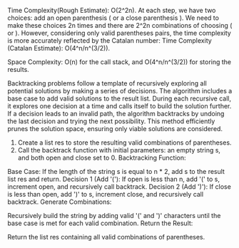 Time Complexity(Rough Estimate): O(2^2n). At each step, we have two choices: add an open parenthesis ( or a close parenthesis ). We need to make these choices 2n times and there are 2^2n combinations of choosing ( or ).​ However, considering only valid parentheses pairs, the time complexity is more accurately reflected by the Catalan number: Time Complexity (Catalan Estimate): O(4^n/n^(3/2)).

Space Complexity: O(n) for the call stack, and O(4^n/n^(3/2)) for storing the results.

Backtracking problems follow a template of recursively exploring all potential solutions by making a series of decisions. The algorithm includes a base case to add valid solutions to the result list. During each recursive call, it explores one decision at a time and calls itself to build the solution further. If a decision leads to an invalid path, the algorithm backtracks by undoing the last decision and trying the next possibility. This method efficiently prunes the solution space, ensuring only viable solutions are considered.

1. Create a list res to store the resulting valid combinations of parentheses.
2. Call the backtrack function with initial parameters: an empty string s, and both open and close set to 0.
Backtracking Function:

Base Case: If the length of the string s is equal to n * 2, add s to the result list res and return.
Decision 1 (Add '('): If open is less than n, add '(' to s, increment open, and recursively call backtrack.
Decision 2 (Add ')'): If close is less than open, add ')' to s, increment close, and recursively call backtrack.
Generate Combinations:

Recursively build the string by adding valid '(' and ')' characters until the base case is met for each valid combination.
Return the Result:

Return the list res containing all valid combinations of parentheses.
